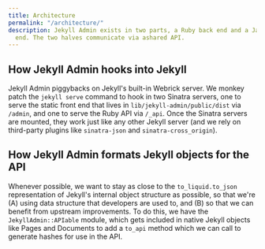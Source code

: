 ```yaml
---
title: Architecture
permalink: "/architecture/"
description: Jekyll Admin exists in two parts, a Ruby back end and a Javascript front
  end. The two halves communicate via ashared API.
---
```


## How Jekyll Admin hooks into Jekyll

Jekyll Admin piggybacks on Jekyll's built-in Webrick server. We monkey patch the `jekyll serve` command to hook in two Sinatra
servers, one to serve the static front end that lives in `lib/jekyll-admin/public/dist` via `/admin`, and one to serve the Ruby
API via `/_api`. Once the Sinatra servers are mounted, they work just like any other Jekyll server (and we rely on third-party
plugins like `sinatra-json` and `sinatra-cross_origin`).

## How Jekyll Admin formats Jekyll objects for the API

Whenever possible, we want to stay as close to the `to_liquid.to_json` representation of Jekyll's internal object structure as
possible, so that we're (A) using data structure that developers are used to, and (B) so that we can benefit from upstream
improvements. To do this, we have the `JekyllAdmin::APIable` module, which gets included in native Jekyll objects like Pages and
Documents to add a `to_api` method which we can call to generate hashes for use in the API.
